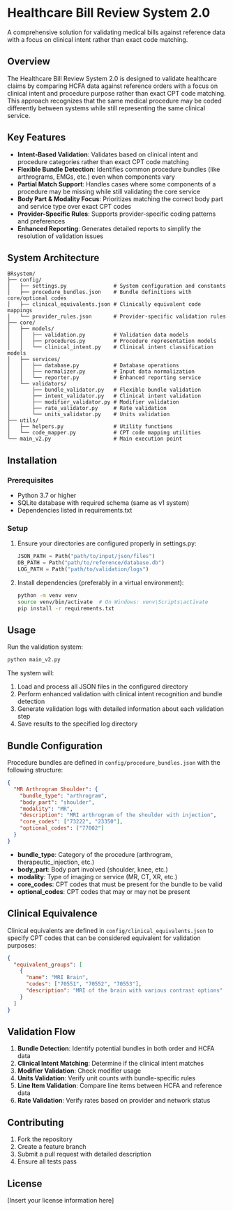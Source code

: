 # Healthcare Bill Review System 2.0

A comprehensive solution for validating medical bills against reference data with a focus on clinical intent rather than exact code matching.

## Overview

The Healthcare Bill Review System 2.0 is designed to validate healthcare claims by comparing HCFA data against reference orders with a focus on clinical intent and procedure purpose rather than exact CPT code matching. This approach recognizes that the same medical procedure may be coded differently between systems while still representing the same clinical service.

## Key Features

- **Intent-Based Validation**: Validates based on clinical intent and procedure categories rather than exact CPT code matching
- **Flexible Bundle Detection**: Identifies common procedure bundles (like arthrograms, EMGs, etc.) even when components vary
- **Partial Match Support**: Handles cases where some components of a procedure may be missing while still validating the core service
- **Body Part & Modality Focus**: Prioritizes matching the correct body part and service type over exact CPT codes
- **Provider-Specific Rules**: Supports provider-specific coding patterns and preferences
- **Enhanced Reporting**: Generates detailed reports to simplify the resolution of validation issues

## System Architecture

```
BRsystem/
├── config/
│   ├── settings.py               # System configuration and constants
│   ├── procedure_bundles.json    # Bundle definitions with core/optional codes
│   ├── clinical_equivalents.json # Clinically equivalent code mappings
│   └── provider_rules.json       # Provider-specific validation rules
├── core/
│   ├── models/
│   │   ├── validation.py         # Validation data models
│   │   ├── procedures.py         # Procedure representation models
│   │   └── clinical_intent.py    # Clinical intent classification models
│   ├── services/
│   │   ├── database.py           # Database operations
│   │   ├── normalizer.py         # Input data normalization
│   │   └── reporter.py           # Enhanced reporting service
│   └── validators/
│       ├── bundle_validator.py   # Flexible bundle validation
│       ├── intent_validator.py   # Clinical intent validation
│       ├── modifier_validator.py # Modifier validation
│       ├── rate_validator.py     # Rate validation
│       └── units_validator.py    # Units validation
├── utils/
│   ├── helpers.py                # Utility functions
│   └── code_mapper.py            # CPT code mapping utilities
└── main_v2.py                    # Main execution point
```

## Installation

### Prerequisites

- Python 3.7 or higher
- SQLite database with required schema (same as v1 system)
- Dependencies listed in requirements.txt

### Setup

1. Ensure your directories are configured properly in settings.py:
   ```python
   JSON_PATH = Path("path/to/input/json/files")
   DB_PATH = Path("path/to/reference/database.db")
   LOG_PATH = Path("path/to/validation/logs")
   ```

2. Install dependencies (preferably in a virtual environment):
   ```bash
   python -m venv venv
   source venv/bin/activate  # On Windows: venv\Scripts\activate
   pip install -r requirements.txt
   ```

## Usage

Run the validation system:
```bash
python main_v2.py
```

The system will:
1. Load and process all JSON files in the configured directory
2. Perform enhanced validation with clinical intent recognition and bundle detection
3. Generate validation logs with detailed information about each validation step
4. Save results to the specified log directory

## Bundle Configuration

Procedure bundles are defined in `config/procedure_bundles.json` with the following structure:

```json
{
  "MR Arthrogram Shoulder": {
    "bundle_type": "arthrogram",
    "body_part": "shoulder",
    "modality": "MR",
    "description": "MRI arthrogram of the shoulder with injection",
    "core_codes": ["73222", "23350"],
    "optional_codes": ["77002"]
  }
}
```

- **bundle_type**: Category of the procedure (arthrogram, therapeutic_injection, etc.)
- **body_part**: Body part involved (shoulder, knee, etc.)
- **modality**: Type of imaging or service (MR, CT, XR, etc.)
- **core_codes**: CPT codes that must be present for the bundle to be valid
- **optional_codes**: CPT codes that may or may not be present

## Clinical Equivalence

Clinical equivalents are defined in `config/clinical_equivalents.json` to specify CPT codes that can be considered equivalent for validation purposes:

```json
{
  "equivalent_groups": [
    {
      "name": "MRI Brain",
      "codes": ["70551", "70552", "70553"],
      "description": "MRI of the brain with various contrast options"
    }
  ]
}
```

## Validation Flow

1. **Bundle Detection**: Identify potential bundles in both order and HCFA data
2. **Clinical Intent Matching**: Determine if the clinical intent matches
3. **Modifier Validation**: Check modifier usage
4. **Units Validation**: Verify unit counts with bundle-specific rules
5. **Line Item Validation**: Compare line items between HCFA and reference data
6. **Rate Validation**: Verify rates based on provider and network status

## Contributing

1. Fork the repository
2. Create a feature branch
3. Submit a pull request with detailed description
4. Ensure all tests pass

## License

[Insert your license information here]